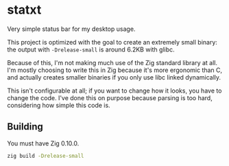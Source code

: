 # statxt
Very simple status bar for my desktop usage.

This project is optimized with the goal to create an extremely small binary:
the output with `-Drelease-small` is around 6.2KB with glibc.

Because of this, I'm not making much use of the Zig standard library at all.
I'm mostly choosing to write this in Zig because it's more ergonomic than C,
and actually creates smaller binaries if you only use libc linked dynamically.

This isn't configurable at all; if you want to change how it looks, you have to change the code.
I've done this on purpose because parsing is too hard, considering how simple this code is.

## Building
You must have Zig 0.10.0.
```sh
zig build -Drelease-small
```
